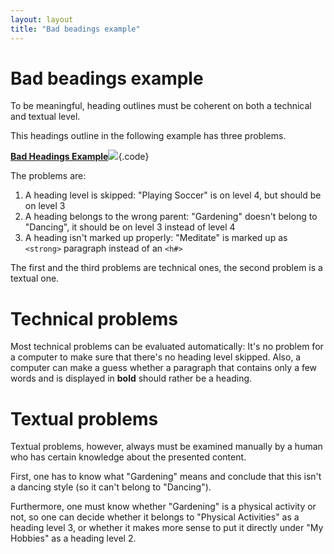 ```yaml
---
layout: layout
title: "Bad beadings example"
---
```


# Bad beadings example

To be meaningful, heading outlines must be coherent on both a technical and textual level.

This headings outline in the following example has three problems.

[**Bad Headings Example**![](https://s3-us-west-2.amazonaws.com/i.cdpn.io/1279260.GEdbqO.small.bc1ebb80-58de-45b7-9f56-864c97182ae8.png)](https://codepen.io/accessibility-developer-guide/pen/GEdbqO){.code}

The problems are:

1. A heading level is skipped: "Playing Soccer" is on level 4, but should be on level 3
2. A heading belongs to the wrong parent: "Gardening" doesn't belong to "Dancing", it should be on level 3 instead of level 4
3. A heading isn't marked up properly: "Meditate" is marked up as `<strong>` paragraph instead of an `<h#>`

The first and the third problems are technical ones, the second problem is a textual one.

# Technical problems

Most technical problems can be evaluated automatically: It's no problem for a computer to make sure that there's no heading level skipped. Also, a computer can make a guess whether a paragraph that contains only a few words and is displayed in **bold** should rather be a heading.

# Textual problems

Textual problems, however, always must be examined manually by a human who has certain knowledge about the presented content.

First, one has to know what "Gardening" means and conclude that this isn't a dancing style (so it can't belong to "Dancing").

Furthermore, one must know whether "Gardening" is a physical activity or not, so one can decide whether it belongs to "Physical Activities" as a heading level 3, or whether it makes more sense to put it directly under "My Hobbies" as a heading level 2.